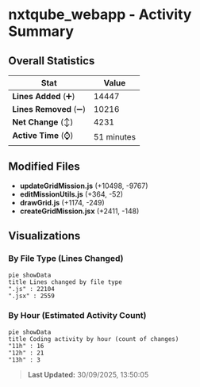 # nxtqube_webapp - Activity Summary 

## Overall Statistics

| Stat                   | Value                                                             |
| ---------------------- | ----------------------------------------------------------------- |
| **Lines Added** (➕)   | 14447                                          |
| **Lines Removed** (➖) | 10216                                        |
| **Net Change** (↕)    | 4231                |
| **Active Time** (⌚)   | 51 minutes |


## Modified Files
- **updateGridMission.js** (+10498, -9767)
- **editMissionUtils.js** (+364, -52)
- **drawGrid.js** (+1174, -249)
- **createGridMission.jsx** (+2411, -148)

## Visualizations

### By File Type (Lines Changed)

```mermaid
pie showData
title Lines changed by file type
".js" : 22104
".jsx" : 2559
```

### By Hour (Estimated Activity Count)

```mermaid
pie showData
title Coding activity by hour (count of changes)
"11h" : 16
"12h" : 21
"13h" : 3
```


> **Last Updated:** 30/09/2025, 13:50:05